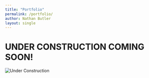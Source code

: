 ```yaml
---
title: "Portfolio"
permalink: /portfolio/
author: Nathan Butler
layout: single
---
```


# UNDER CONSTRUCTION COMING SOON!

![Under Construction](/assets/images/Maker.jpg)
